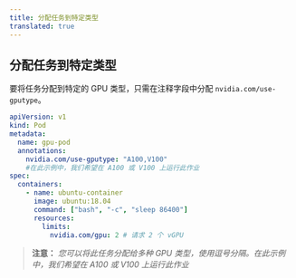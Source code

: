 ```yaml
---
title: 分配任务到特定类型
translated: true
---
```


## 分配任务到特定类型

要将任务分配到特定的 GPU 类型，只需在注释字段中分配 `nvidia.com/use-gputype`。

```yaml
apiVersion: v1
kind: Pod
metadata:
  name: gpu-pod
  annotations:
    nvidia.com/use-gputype: "A100,V100"
    #在此示例中，我们希望在 A100 或 V100 上运行此作业
spec:
  containers:
    - name: ubuntu-container
      image: ubuntu:18.04
      command: ["bash", "-c", "sleep 86400"]
      resources:
        limits:
          nvidia.com/gpu: 2 # 请求 2 个 vGPU
```

> **注意：** *您可以将此任务分配给多种 GPU 类型，使用逗号分隔。在此示例中，我们希望在 A100 或 V100 上运行此作业*